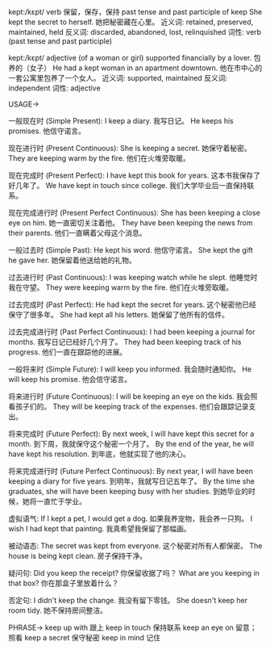 kept:/kɛpt/
verb
保留，保存，保持
past tense and past participle of keep
She kept the secret to herself. 她把秘密藏在心里。
近义词: retained, preserved, maintained, held
反义词: discarded, abandoned, lost, relinquished
词性: verb (past tense and past participle)

kept:/kɛpt/
adjective
(of a woman or girl) supported financially by a lover.
包养的（女子）
He had a kept woman in an apartment downtown. 他在市中心的一套公寓里包养了一个女人。
近义词: supported, maintained
反义词: independent
词性: adjective


USAGE->

一般现在时 (Simple Present):
I keep a diary. 我写日记。
He keeps his promises. 他信守诺言。

现在进行时 (Present Continuous):
She is keeping a secret. 她保守着秘密。
They are keeping warm by the fire. 他们在火堆旁取暖。

现在完成时 (Present Perfect):
I have kept this book for years. 这本书我保存了好几年了。
We have kept in touch since college. 我们大学毕业后一直保持联系。

现在完成进行时 (Present Perfect Continuous):
She has been keeping a close eye on him. 她一直密切关注着他。
They have been keeping the news from their parents.  他们一直瞒着父母这个消息。

一般过去时 (Simple Past):
He kept his word. 他信守诺言。
She kept the gift he gave her. 她保留着他送给她的礼物。


过去进行时 (Past Continuous):
I was keeping watch while he slept. 他睡觉时我在守望。
They were keeping warm by the fire. 他们在火堆旁取暖。

过去完成时 (Past Perfect):
He had kept the secret for years.  这个秘密他已经保守了很多年。
She had kept all his letters. 她保留了他所有的信件。

过去完成进行时 (Past Perfect Continuous):
I had been keeping a journal for months. 我写日记已经好几个月了。
They had been keeping track of his progress. 他们一直在跟踪他的进展。

一般将来时 (Simple Future):
I will keep you informed. 我会随时通知你。
He will keep his promise. 他会信守诺言。

将来进行时 (Future Continuous):
I will be keeping an eye on the kids. 我会照看孩子们的。
They will be keeping track of the expenses. 他们会跟踪记录支出。

将来完成时 (Future Perfect):
By next week, I will have kept this secret for a month. 到下周，我就保守这个秘密一个月了。
By the end of the year, he will have kept his resolution. 到年底，他就实现了他的决心。

将来完成进行时 (Future Perfect Continuous):
By next year, I will have been keeping a diary for five years. 到明年，我就写日记五年了。
By the time she graduates, she will have been keeping busy with her studies. 到她毕业的时候，她将一直忙于学业。

虚拟语气:
If I kept a pet, I would get a dog. 如果我养宠物，我会养一只狗。
I wish I had kept that painting. 我真希望我保留了那幅画。

被动语态:
The secret was kept from everyone. 这个秘密对所有人都保密。
The house is being kept clean. 房子保持干净。

疑问句:
Did you keep the receipt? 你保留收据了吗？
What are you keeping in that box? 你在那盒子里放着什么？

否定句:
I didn't keep the change. 我没有留下零钱。
She doesn't keep her room tidy. 她不保持房间整洁。


PHRASE->
keep up with  跟上
keep in touch  保持联系
keep an eye on  留意；照看
keep a secret  保守秘密
keep in mind  记住

